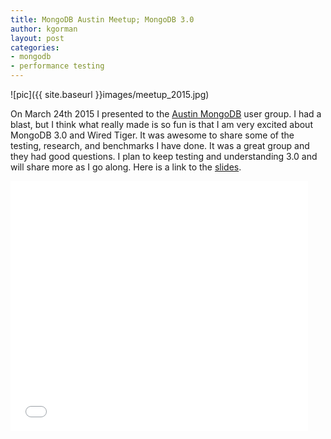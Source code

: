 ```yaml
---
title: MongoDB Austin Meetup; MongoDB 3.0
author: kgorman
layout: post
categories:
- mongodb
- performance testing
---
```


![pic]({{ site.baseurl }}images/meetup_2015.jpg)

On March 24th 2015 I presented to the [Austin MongoDB](http://www.meetup.com/Austin-MongoDB-User-Group/events/220142628/) user group. I had a blast, but I think what really made is so fun is that I am very excited about MongoDB 3.0 and Wired Tiger. It was awesome to share some of the testing, research, and benchmarks I have done. It was a great group and they had good questions. I plan to keep testing and understanding 3.0 and will share more as I go along. Here is a link to the [slides](https://github.com/kgorman/presentations/blob/master/2015/MongoDB3.0_wired_tiger_and_the_era_of_pluggable_storage_engines/MongoDB3.0_wired_tiger_storage_engine.pdf).

<iframe src="//www.slideshare.net/slideshow/embed_code/46586216" width="476" height="400" frameborder="0" marginwidth="0" marginheight="0" scrolling="no"></iframe>
